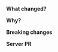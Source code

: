 <!-- Describe what has changed in this PR -->
**What changed?**


<!-- Tell your future self why have you made these changes -->
**Why?**


<!-- Are there any breaking changes on binary or code level? -->
**Breaking changes**


<!-- If this breaks the Server, please provide the Server PR to merge right after this PR was merged. -->
**Server PR**
